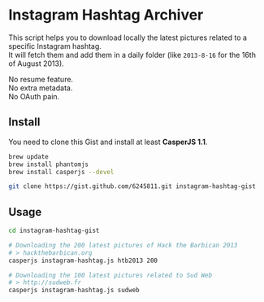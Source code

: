 # Instagram Hashtag Archiver

This script helps you to download locally the latest pictures related to a specific Instagram hashtag.  
It will fetch them and add them in a daily folder (like `2013-8-16` for the 16th of August 2013).

No resume feature.  
No extra metadata.  
No OAuth pain.

## Install

You need to clone this Gist and install at least **CasperJS 1.1**.

```bash
brew update
brew install phantomjs
brew install casperjs --devel

git clone https://gist.github.com/6245811.git instagram-hashtag-gist
```

## Usage

```bash
cd instagram-hashtag-gist

# Downloading the 200 latest pictures of Hack the Barbican 2013
# > hackthebarbican.org
casperjs instagram-hashtag.js htb2013 200

# Downloading the 100 latest pictures related to Sud Web
# > http://sudweb.fr
casperjs instagram-hashtag.js sudweb
```